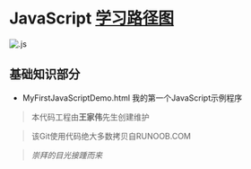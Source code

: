 # JavaScript [学习路径图](http://www.runoob.com/js/js-tutorial.html)

![.js](https://timgsa.baidu.com/timg?image&quality=80&size=b9999_10000&sec=1502362556655&di=75e8e85c7a65c2ab4c0c449788678409&imgtype=0&src=http%3A%2F%2Fs5.51cto.com%2Fwyfs02%2FM02%2F8C%2FC0%2FwKioL1h3KO2wDLl_AADTxc8C9A8345.jpg)


## 基础知识部分
* MyFirstJavaScriptDemo.html 我的第一个JavaScript示例程序


> 本代码工程由**王家伟**先生创建维护

> 该Git使用代码绝大多数拷贝自RUNOOB.COM

> *崇拜的目光接踵而来*
